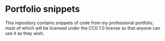 Portfolio snippets
=================

This repository contains snippets of code from my professional portfolio, most of which will be licensed under the CC0 1.0 license so that anyone can use it as they wish.

